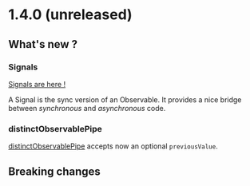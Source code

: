 # 1.4.0 (unreleased)

## What's new ?

### Signals

[Signals are here !](/docs/documentation/signals/introduction/)

A Signal is the sync version of an Observable. It provides a nice bridge between *synchronous* and *asynchronous* code.

[//]: # (TODO illustration)
[//]: # (TODO untracked)

### distinctObservablePipe

[distinctObservablePipe](/docs/reference/distinct-observable-pipe/) accepts now an optional `previousValue`.

## Breaking changes
